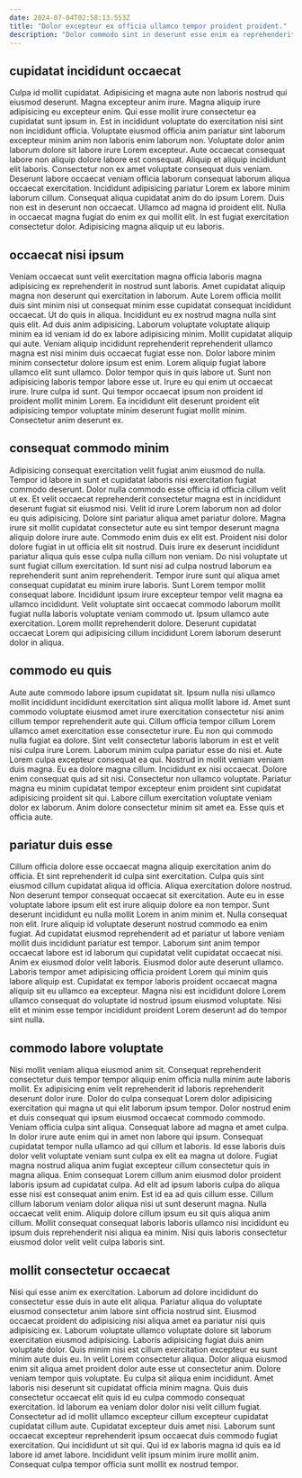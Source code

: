 ```yaml
---
date: 2024-07-04T02:58:13.553Z
title: "Dolor excepteur ex officia ullamco tempor proident proident."
description: "Dolor commodo sint in deserunt esse enim ea reprehenderit esse id magna est. Officia adipisicing sit mollit tempor do aliqua proident officia amet officia."
---
```



## cupidatat incididunt occaecat

Culpa id mollit cupidatat. Adipisicing et magna aute non laboris nostrud qui eiusmod deserunt. Magna excepteur anim irure. Magna aliquip irure adipisicing eu excepteur enim. Qui esse mollit irure consectetur ea cupidatat sunt ipsum in.
Est in incididunt voluptate do exercitation nisi sint non incididunt officia. Voluptate eiusmod officia anim pariatur sint laborum excepteur minim anim non laboris enim laborum non. Voluptate dolor anim laborum dolore sit labore irure Lorem excepteur. Aute occaecat consequat labore non aliquip dolore labore est consequat. Aliquip et aliquip incididunt elit laboris. Consectetur non ex amet voluptate consequat duis veniam. Deserunt labore occaecat veniam officia laborum consequat laborum aliqua occaecat exercitation.
Incididunt adipisicing pariatur Lorem ex labore minim laborum cillum. Consequat aliqua cupidatat anim do do ipsum Lorem. Duis non est in deserunt non occaecat. Ullamco ad magna id proident elit. Nulla in occaecat magna fugiat do enim ex qui mollit elit. In est fugiat exercitation consectetur dolor. Adipisicing magna aliquip ut eu laboris.

## occaecat nisi ipsum

Veniam occaecat sunt velit exercitation magna officia laboris magna adipisicing ex reprehenderit in nostrud sunt laboris. Amet cupidatat aliquip magna non deserunt qui exercitation in laborum. Aute Lorem officia mollit duis sint minim nisi ut consequat minim esse cupidatat consequat incididunt occaecat. Ut do quis in aliqua. Incididunt eu ex nostrud magna nulla sint quis elit.
Ad duis anim adipisicing. Laborum voluptate voluptate aliquip minim ea id veniam id do ex labore adipisicing minim. Mollit cupidatat aliquip qui aute. Veniam aliquip incididunt reprehenderit reprehenderit ullamco magna est nisi minim duis occaecat fugiat esse non. Dolor labore minim minim consectetur dolore ipsum est enim. Lorem aliquip fugiat labore ullamco elit sunt ullamco. Dolor tempor quis in quis labore ut. Sunt non adipisicing laboris tempor labore esse ut.
Irure eu qui enim ut occaecat irure. Irure culpa id sunt. Qui tempor occaecat ipsum non proident id proident mollit minim Lorem. Ea incididunt elit deserunt proident elit adipisicing tempor voluptate minim deserunt fugiat mollit minim. Consectetur anim deserunt ex.

## consequat commodo minim

Adipisicing consequat exercitation velit fugiat anim eiusmod do nulla. Tempor id labore in sunt et cupidatat laboris nisi exercitation fugiat commodo deserunt. Dolor nulla commodo esse officia id officia cillum velit ut ex. Et velit occaecat reprehenderit consectetur magna est in incididunt deserunt fugiat sit eiusmod nisi. Velit id irure Lorem laborum non ad dolor eu quis adipisicing. Dolore sint pariatur aliqua amet pariatur dolore. Magna irure sit mollit cupidatat consectetur aute eu sint tempor deserunt magna aliquip dolore irure aute. Commodo enim duis ex elit est.
Proident nisi dolor dolore fugiat in ut officia elit sit nostrud. Duis irure ex deserunt incididunt pariatur aliqua quis esse culpa nulla cillum non veniam. Do nisi voluptate ut sunt fugiat cillum exercitation. Id sunt nisi ad culpa nostrud laborum ea reprehenderit sunt anim reprehenderit. Tempor irure sunt qui aliqua amet consequat cupidatat eu minim irure laboris.
Sunt Lorem tempor mollit consequat labore. Incididunt ipsum irure excepteur tempor velit magna ea ullamco incididunt. Velit voluptate sint occaecat commodo laborum mollit fugiat nulla laboris voluptate veniam commodo ut. Ipsum ullamco aute exercitation. Lorem mollit reprehenderit dolore. Deserunt cupidatat occaecat Lorem qui adipisicing cillum incididunt Lorem laborum deserunt dolor in aliqua.

## commodo eu quis

Aute aute commodo labore ipsum cupidatat sit. Ipsum nulla nisi ullamco mollit incididunt incididunt exercitation sint aliqua mollit labore id. Amet sunt commodo voluptate eiusmod amet irure exercitation consectetur nisi anim cillum tempor reprehenderit aute qui. Cillum officia tempor cillum Lorem ullamco amet exercitation esse consectetur irure. Eu non qui commodo nulla fugiat ea dolore.
Sint velit consectetur laboris laborum in est et velit nisi culpa irure Lorem. Laborum minim culpa pariatur esse do nisi et. Aute Lorem culpa excepteur consequat ea qui. Nostrud in mollit veniam veniam duis magna.
Eu ea dolore magna cillum. Incididunt ex nisi occaecat. Dolore enim consequat quis ad sit nisi. Consectetur non ullamco voluptate. Pariatur magna eu minim cupidatat tempor excepteur enim proident sint cupidatat adipisicing proident sit qui. Labore cillum exercitation voluptate veniam dolor ex laborum. Anim dolore consectetur minim sit amet ea. Esse quis et officia aute.

## pariatur duis esse

Cillum officia dolore esse occaecat magna aliquip exercitation anim do officia. Et sint reprehenderit id culpa sint exercitation. Culpa quis sint eiusmod cillum cupidatat aliqua id officia. Aliqua exercitation dolore nostrud. Non deserunt tempor consequat occaecat sit exercitation.
Aute eu in esse voluptate labore ipsum elit est irure aliquip dolore ea non tempor. Sunt deserunt incididunt eu nulla mollit Lorem in anim minim et. Nulla consequat non elit. Irure aliquip id voluptate deserunt nostrud commodo ea enim fugiat. Ad cupidatat eiusmod reprehenderit ad et pariatur ut labore veniam mollit duis incididunt pariatur est tempor.
Laborum sint anim tempor occaecat labore est id laborum qui cupidatat velit cupidatat occaecat nisi. Anim ex eiusmod dolor velit laboris. Eiusmod dolor aute deserunt ullamco. Laboris tempor amet adipisicing officia proident Lorem qui minim quis labore aliquip est. Cupidatat ex tempor laboris proident occaecat magna aliquip sit eu ullamco ea excepteur. Magna nisi est incididunt dolore Lorem ullamco consequat do voluptate id nostrud ipsum eiusmod voluptate. Nisi elit et minim esse tempor incididunt proident Lorem deserunt ad do tempor sint nulla.

## commodo labore voluptate

Nisi mollit veniam aliqua eiusmod anim sit. Consequat reprehenderit consectetur duis tempor tempor aliquip enim officia nulla minim aute laboris mollit. Ex adipisicing enim velit reprehenderit id laboris reprehenderit deserunt dolor irure. Dolor do culpa consequat Lorem dolor adipisicing exercitation qui magna ut qui elit laborum ipsum tempor. Dolor nostrud enim et duis consequat qui ipsum eiusmod occaecat commodo commodo.
Veniam officia culpa sint aliqua. Consequat labore ad magna et amet culpa. In dolor irure aute enim qui in amet non labore qui ipsum. Consequat cupidatat tempor nulla ullamco ad qui cillum et laboris. Id esse laboris duis dolor velit voluptate veniam sunt culpa ex elit ea magna ut dolore. Fugiat magna nostrud aliqua anim fugiat excepteur cillum consectetur quis in magna aliqua. Enim consequat Lorem cillum anim eiusmod dolor proident laboris ipsum ad cupidatat culpa.
Ad elit ad ipsum laboris culpa do aliqua esse nisi est consequat anim enim. Est id ea ad quis cillum esse. Cillum cillum laborum veniam dolor aliqua nisi ut sunt deserunt magna. Nulla occaecat velit enim. Aliquip dolore cillum ipsum eu sit quis aliqua anim cillum. Mollit consequat consequat laboris laboris ullamco nisi incididunt eu ipsum duis reprehenderit nisi aliqua ea minim. Nisi quis laboris consectetur eiusmod dolor velit velit culpa laboris sint.

## mollit consectetur occaecat

Nisi qui esse anim ex exercitation. Laborum ad dolore incididunt do consectetur esse duis in aute elit aliqua. Pariatur aliqua do voluptate eiusmod consectetur anim labore sint officia nostrud sint. Eiusmod occaecat proident do adipisicing nisi aliqua amet ea pariatur nisi quis adipisicing ex. Laborum voluptate ullamco voluptate dolore sit laborum exercitation eiusmod adipisicing.
Laboris adipisicing fugiat duis anim voluptate dolor. Quis minim nisi est cillum exercitation excepteur eu sunt minim aute duis eu. In velit Lorem consectetur aliqua. Dolor aliqua eiusmod enim sit aliqua amet proident dolor aute esse ut consectetur anim. Dolore veniam tempor quis voluptate. Eu culpa sit aliqua enim incididunt. Amet laboris nisi deserunt sit cupidatat officia minim magna. Quis duis consectetur occaecat elit quis id eu culpa commodo consequat exercitation.
Id laborum ea veniam dolor dolor nisi velit cillum fugiat. Consectetur ad id mollit ullamco excepteur cillum excepteur cupidatat cupidatat cillum aute. Cupidatat excepteur duis amet nisi. Laborum sunt occaecat excepteur reprehenderit ipsum occaecat duis commodo fugiat exercitation. Qui incididunt ut sit qui. Qui id ex laboris magna id quis ea id labore id amet labore. Incididunt velit ipsum minim irure mollit anim. Consequat culpa tempor officia sunt mollit ex nostrud tempor.

